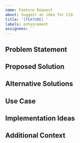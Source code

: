 ```yaml
---
name: Feature Request
about: Suggest an idea for CCO
title: '[FEATURE] '
labels: enhancement
assignees: ''
---
```


## Problem Statement
<!-- What problem does this feature solve? -->

## Proposed Solution
<!-- Describe the solution you'd like -->

## Alternative Solutions
<!-- Alternative solutions you've considered -->

## Use Case
<!-- Provide a concrete example of how this would be used -->

## Implementation Ideas
<!-- Optional: Any thoughts on how this could be implemented? -->

## Additional Context
<!-- Add any other context, mockups, or examples -->
